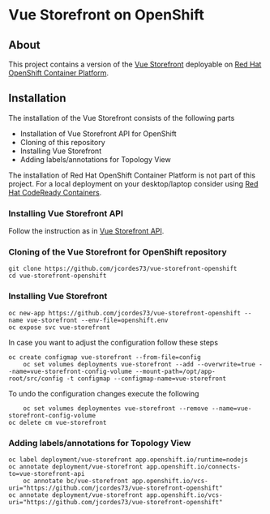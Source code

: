 # Vue Storefront on OpenShift

## About

This project contains a version of the [Vue Storefront](https://github.com/DivanteLtd/vue-storefront) deployable on [Red Hat OpenShift Container Platform](https://www.openshift.com/products/container-platform).

## Installation

The installation of the Vue Storefront consists of the following parts

- Installation of Vue Storefront API for OpenShift
- Cloning of this repository
- Installing Vue Storefront
- Adding labels/annotations for Topology View

The installation of Red Hat OpenShift Container Platform is not part of this project. For a local deployment on your desktop/laptop consider using [Red Hat CodeReady Containers](https://developers.redhat.com/products/codeready-containers/overview).

### Installing Vue Storefront API

Follow the instruction as in [Vue Storefront API](https://github.com/jcordes73/vue-storefront-api-openshift).

### Cloning of the Vue Storefront for OpenShift repository

	git clone https://github.com/jcordes73/vue-storefront-openshift
	cd vue-storefront-openshift

### Installing Vue Storefront

	oc new-app https://github.com/jcordes73/vue-storefront-openshift --name vue-storefront --env-file=openshift.env
	oc expose svc vue-storefront

In case you want to adjust the configuration follow these steps

	oc create configmap vue-storefront --from-file=config
        oc set volumes deployments vue-storefront --add --overwrite=true --name=vue-storefront-config-volume --mount-path=/opt/app-root/src/config -t configmap --configmap-name=vue-storefront

To undo the configuration changes execute the following

        oc set volumes deploymentes vue-storefront --remove --name=vue-storefront-config-volume
	oc delete cm vue-storefront

### Adding labels/annotations for Topology View

	oc label deployment/vue-storefront app.openshift.io/runtime=nodejs
	oc annotate deployment/vue-storefront app.openshift.io/connects-to=vue-storefront-api
        oc annotate bc/vue-storefront app.openshift.io/vcs-uri="https://github.com/jcordes73/vue-storefront-openshift"
	oc annotate deployment/vue-storefront app.openshift.io/vcs-uri="https://github.com/jcordes73/vue-storefront-openshift"
